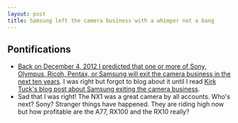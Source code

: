 ```yaml
---
layout: post
title: Samsung left the camera business with a whimper not a bang
---
```

## Pontifications

* [Back on December 4, 2012 I predicted that one or more of Sony, Olympus, Ricoh, Pentax, or Samsung will exit the camera business in the next ten years](http://rolandtanglao.com/2012/12/04/nikon-v1-might-as-well-be-free-at-299-w-lens-aka-redonkulous-price-cuts-mean-desperate-camera-makers-one-or-more-of-sony-olympus-ricoh-pentax-or-samsung-will-exit-the-camera-business-in-the-next-ten-years/). I was right but forgot to blog about it until I read [Kirk Tuck's blog post about Samsung exiting the camera business](https://visualsciencelab.blogspot.ca/2016/10/orphaned-systems.html).
* Sad that I was right! The NX1 was a great camera by all accounts. Who's next? Sony? Stranger things have happened. They are riding high now but how profitable are the A77, RX100 and the RX10 really?
